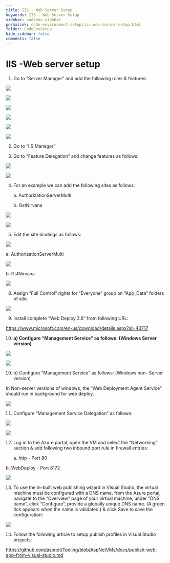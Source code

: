 ```yaml
---
title: IIS - Web Server Setup
keywords: IIS - Web Server Setup
sidebar: codeenv_sidebar
permalink: code-environment-setup/iis-web-server-setup.html
folder: CodeEnvSetup
hide_sidebar: false
comments: false
---
```


# IIS -Web server setup


1. Go to “Server Manager” and add the following roles & features:

![](/images/server-manager.png)

![](/images/server-manager-add-role.png)

![](/images/server-manager-add-role-install.png)

![](/images/server-manager-add-role-server-setup.png)


![](/images/server-manager-add-role-select-server-role.png)

![](/images/server-manager-add-role-server-feature.png)

2. Go to “IIS Manager”

3. Go to “Feature Delegation” and change features as follows:

![](/images/feature-designation.png)

![](/images/select-feature-designation.png)

4. For an example we can add the following sites as follows:

	a. AuthorizationServerMulti

	b. GstNirvana

![](/images/add-website.png)

![](/images/add-website-details.png)

5. Edit the site bindings as follows:

![](/images/edit-site-bindings.png)

a. AuthorizationServerMulti

![](/images/site-bindings.png)

b. GstNirvana

![](/images/site-binding.png)

8. Assign “Full Control” rights for “Everyone” group on “App_Data” folders of site.

![](/images/assign-rights.png)

9. Install complete “Web Deploy 3.6” from following URL:

https://www.microsoft.com/en-us/download/details.aspx?id=43717

10. **a) Configure “Management Service” as follows: (Windows Server version)**

![](/images/management-service.png)

![](/images/management-service2.png)

10. b) Configure “Management Service” as follows: (Windows non- Server version)

In Non-server versions of windows, the “Web Deployment Agent Service” should run in background for web deploy.

![](/images/management-service-non-server.png)

11. Configure “Management Service Delegation” as follows:

![](/images/management-service-delegation.png)

![](/images/management-service-delegation2.png)

12. Log in to the Azure portal, open the VM and select the “Networking” section & add following two inbound port rule in firewall entries:

	a. http - Port 80

  b. WebDeploy - Port 8172

![](/images/login-azure.png)

13. To use the in-built web publishing wizard in Visual Studio, the virtual machine must be configured with a DNS name. from the Azure portal, navigate to the “Overview” page of your virtual machine, under “DNS name”, click “Configure”, provide a globally unique DNS name. (A green tick appears when the name is validated.) & click Save to save the configuration:

![](/images/dns-server.png)

14. Follow the following article to setup publish profiles in Visual Studio projects:

https://github.com/aspnet/Tooling/blob/AspNetVMs/docs/publish-web-app-from-visual-studio.md
